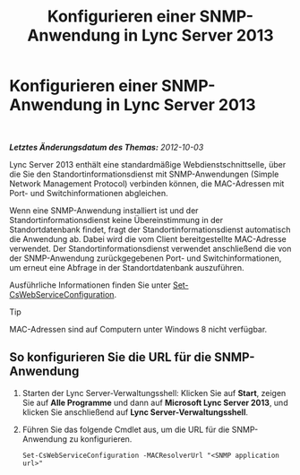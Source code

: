 ﻿---
title: Konfigurieren einer SNMP-Anwendung in Lync Server 2013
TOCTitle: Konfigurieren einer SNMP-Anwendung in Lync Server 2013
ms:assetid: c4b4a736-3b2e-45b9-a965-19d22161ad57
ms:mtpsurl: https://technet.microsoft.com/de-de/library/Gg412972(v=OCS.15)
ms:contentKeyID: 49295341
ms.date: 05/19/2016
mtps_version: v=OCS.15
ms.translationtype: HT
---

# Konfigurieren einer SNMP-Anwendung in Lync Server 2013

 

_**Letztes Änderungsdatum des Themas:** 2012-10-03_

Lync Server 2013 enthält eine standardmäßige Webdienstschnittselle, über die Sie den Standortinformationsdienst mit SNMP-Anwendungen (Simple Network Management Protocol) verbinden können, die MAC-Adressen mit Port- und Switchinformationen abgleichen.

Wenn eine SNMP-Anwendung installiert ist und der Standortinformationsdienst keine Übereinstimmung in der Standortdatenbank findet, fragt der Standortinformationsdienst automatisch die Anwendung ab. Dabei wird die vom Client bereitgestellte MAC-Adresse verwendet. Der Standortinformationsdienst verwendet anschließend die von der SNMP-Anwendung zurückgegebenen Port- und Switchinformationen, um erneut eine Abfrage in der Standortdatenbank auszuführen.

Ausführliche Informationen finden Sie unter [Set-CsWebServiceConfiguration](https://docs.microsoft.com/en-us/powershell/module/skype/Set-CsWebServiceConfiguration).


> [!TIP]
> MAC-Adressen sind auf Computern unter Windows&nbsp;8 nicht verfügbar.



## So konfigurieren Sie die URL für die SNMP-Anwendung

1.  Starten der Lync Server-Verwaltungsshell: Klicken Sie auf **Start**, zeigen Sie auf **Alle Programme** und dann auf **Microsoft Lync Server 2013**, und klicken Sie anschließend auf **Lync Server-Verwaltungsshell**.

2.  Führen Sie das folgende Cmdlet aus, um die URL für die SNMP-Anwendung zu konfigurieren.
    
        Set-CsWebServiceConfiguration -MACResolverUrl "<SNMP application url>"

